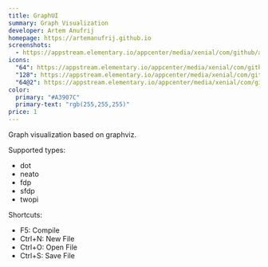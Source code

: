 ```yaml
---
title: GraphUI
summary: Graph Visualization
developer: Artem Anufrij
homepage: https://artemanufrij.github.io
screenshots:
  - https://appstream.elementary.io/appcenter/media/xenial/com/github/artemanufrij.graphui.desktop/E18E3D7AF95FE19D535D16F39E3556C4/screenshots/image-1_orig.png
icons:
  "64": https://appstream.elementary.io/appcenter/media/xenial/com/github/artemanufrij.graphui.desktop/E18E3D7AF95FE19D535D16F39E3556C4/icons/64x64/com.github.artemanufrij.graphui_com.github.artemanufrij.graphui.png
  "128": https://appstream.elementary.io/appcenter/media/xenial/com/github/artemanufrij.graphui.desktop/E18E3D7AF95FE19D535D16F39E3556C4/icons/128x128/com.github.artemanufrij.graphui_com.github.artemanufrij.graphui.png
  "64@2": https://appstream.elementary.io/appcenter/media/xenial/com/github/artemanufrij.graphui.desktop/E18E3D7AF95FE19D535D16F39E3556C4/icons/64x64@2/com.github.artemanufrij.graphui_com.github.artemanufrij.graphui.png
color:
  primary: "#A3907C"
  primary-text: "rgb(255,255,255)"
price: 1
---
```


<p>Graph visualization based on graphviz.</p>
<p>Supported types:</p>
<ul>
  <li>dot</li>
  <li>neato</li>
  <li>fdp</li>
  <li>sfdp</li>
  <li>twopi</li>
</ul>
<p>Shortcuts:</p>
<ul>
  <li>F5: Compile</li>
  <li>Ctrl+N: New File</li>
  <li>Ctrl+O: Open File</li>
  <li>Ctrl+S: Save File</li>
</ul>